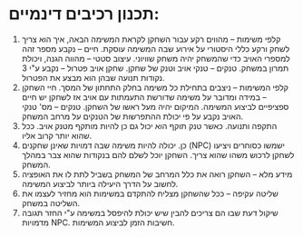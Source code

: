 # תכנון רכיבים דינמיים:
1.	קלפי משימות – מהווים רקע עבור השחקן לקראת המשימה הבאה, איך הוא צריך לשחק ורקע כללי היסטורי על אירוע שבה המשימה עוסקת.
חיים – נקבע מספר זהה למספרי האויב כדי שהמשחק יהיה משחק שוויוני.
עיצוב סטטי – מהווה הגנה, ויכולת תמרון במשחק.
טנקים – טנקי אויב וטנק של שחקן.
שחקן אויב פטרול – נקבע ע"י 3 נקודות תנועה שבהן הוא מבצע את הפטרול.
2.	קלפי המשימות – ניצבים בתחילת כל משימה בחלק התחתון של המסך.
חיי השחקן – במידה ומדובר על משימה שדורשת התעמתות עם אויב אז לשחקן יש חיים ספציפיים לביצוע המשימה. המיקום יהיה מעל ראשו של השחקן.
טנקים – מס' טנקי האויב נקבע על פי יכולת ההתפרשות של הטנקים על מרחב המשחק.
3.	התקפה ותנועה. כאשר טנק תוקף הוא יכול גם כן להיות מותקף מטנק אויב. ככל שהוא יותר קרוב אליו.
4.	כן. יכולה להיות משימה שבה דמויות שאינן שחקנים (NPC) ישמשו כסוחרים ויציעו לשחקן לרכוש משהו שהוא צריך. השחקן יוכל לשלם להם בנקודות שהוא צבר במהלך המשחק.
5.	מידע מלא – השחקן רואה את כלל המרחב של המשחק בשביל לתת לו את האופציה לחשוב על הדרך היעילה ביותר לביצוע המשימה.
6.	שליטה עקיפה – ככל שהשחקן מצליח להתקדם במשימות הוא מחזיר לעצמו את השליטה במשחק.
7.	שיקול דעת שבו הם צריכים להבין שיש יכולת להיפסל במשימה ע"י החזר תגובה מדמויות NPC.
חשיבות הזמן לביצוע המשימות.
